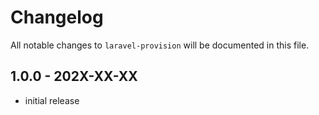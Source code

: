 # Changelog

All notable changes to `laravel-provision` will be documented in this file.

## 1.0.0 - 202X-XX-XX

- initial release
